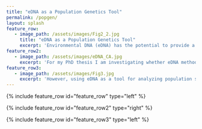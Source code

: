 ```yaml
---
title: "eDNA as a Population Genetics Tool"
permalink: /popgen/
layout: splash
feature_row:
   - image_path: /assets/images/Fig2_2.jpg
     title: "eDNA as a Population Genetics Tool"
     excerpt: 'Environmental DNA (eDNA) has the potential to provide a more comprehensive perspective on community-wide population structure by increasing species sampled in meta-analyses to hundreds. Previous studies in marine ecosystems have demonstrated that eDNA can reliably detect haplotypes. However, a key challenge with eDNA as a population genetics tool is determining haplotype frequencies from environmental sequence pools from many individuals. For organisms with high gene flow, fine-scale population structure is often limited to differences in haplotype frequencies rather than haplotype presence and absence. Therefore, the scale at which population structure can be detected with eDNA methods is unknown.'
feature_row2:
   - image_path: /assets/images/eDNA_CA.jpg
     excerpt: 'For my PhD thesis I am investigating whether eDNA methods can accurately describe mtDNA sequence diversity and detect population structure in Hawaiian marine fish communities previously studied using traditional, individual-based (i.e., tissue-based) methods. Among 20 species, I found significant correlations in mtDNA sequence diversity metrics (i.e., nucleotide and haplotype diversity) between eDNA and tissue-based methods, even at low sample sizes. While eDNA methods detected similar haplotypes at similar frequencies as tissue-based methods, eDNA detected a higher diversity of haplotypes for most species.'  
feature_row3:
   - image_path: /assets/images/Fig3.jpg
     excerpt: 'However, using eDNA as a tool for analyzing population structure showed that only at larger sample sizes were eDNA and tissue-based population structure metrics (i.e., ΦST) significantly correlated. eDNA detected more significant population structure than tissue-based results. eDNA methods may have greater power to detect population subdivisions because eDNA methods often capture DNA from larger numbers of individuals.'
---
```

{% include feature_row id="feature_row" type="left" %}

{% include feature_row id="feature_row2" type="right" %}

{% include feature_row id="feature_row3" type="left" %}

